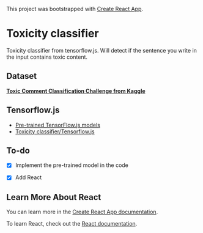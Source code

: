 This project was bootstrapped with [Create React App](https://github.com/facebook/create-react-app).

# Toxicity classifier
Toxicity classifier from tensorflow.js.
Will detect if the sentence you write in the input contains toxic content.

## Dataset
[**Toxic Comment Classification Challenge from Kaggle**](https://www.kaggle.com/c/jigsaw-toxic-comment-classification-challenge/data)

## Tensorflow.js
- [Pre-trained TensorFlow.js models](https://github.com/tensorflow/tfjs-models)
- [Toxicity classifier/Tensorflow.js](https://github.com/tensorflow/tfjs-models/tree/master/toxicity)

## To-do
- [x] Implement the pre-trained model in the code
- [x] Add React


## Learn More About React

You can learn more in the [Create React App documentation](https://facebook.github.io/create-react-app/docs/getting-started).

To learn React, check out the [React documentation](https://reactjs.org/).


